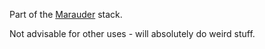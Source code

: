 Part of the [Marauder](https://github.com/Makeshift/Marauder) stack.

Not advisable for other uses - will absolutely do weird stuff.
